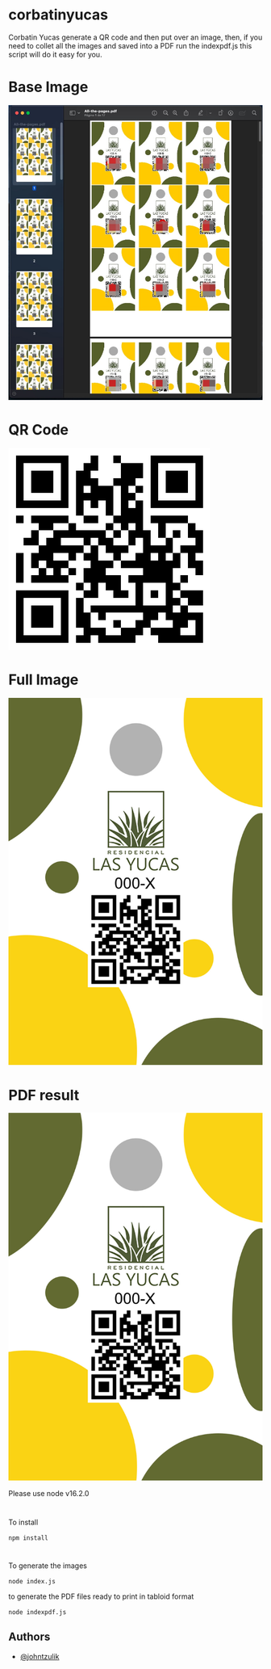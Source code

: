 # corbatinyucas

Corbatin Yucas generate a QR code and then put over an image,
then, if you need to collet all the images and saved into a PDF run the indexpdf.js
this script will do it easy for you.


# Base Image
![base-image](https://raw.githubusercontent.com/johntzulik/corbatinyucas/master/assets/image-2023-03-09-28mjs-All-the-pages.jpg)

# QR Code
![QR-code](https://raw.githubusercontent.com/johntzulik/corbatinyucas/master/assets/000-X.png)

# Full Image
![full-images](https://raw.githubusercontent.com/johntzulik/corbatinyucas/master/assets/000-X.jpg)

# PDF result
![PDF-result](https://raw.githubusercontent.com/johntzulik/corbatinyucas/master/assets/000-X.jpg)


Please use node v16.2.0
#

To install
```
npm install
```

#
To generate the images
```
node index.js
```
to generate the PDF files ready to print in tabloid format
```
node indexpdf.js
```
## Authors

- [@johntzulik](https://github.com/johntzulik)

